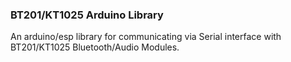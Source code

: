 ### BT201/KT1025 Arduino Library

An arduino/esp library for communicating via Serial interface with BT201/KT1025 Bluetooth/Audio Modules.

